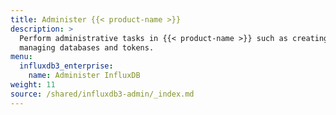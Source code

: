 ```yaml
---
title: Administer {{< product-name >}}
description: >
  Perform administrative tasks in {{< product-name >}} such as creating and
  managing databases and tokens.
menu:
  influxdb3_enterprise:
    name: Administer InfluxDB
weight: 11
source: /shared/influxdb3-admin/_index.md
---
```


<!--
The content of this file is located at content/shared/influxdb3-admin/_index.md
-->
